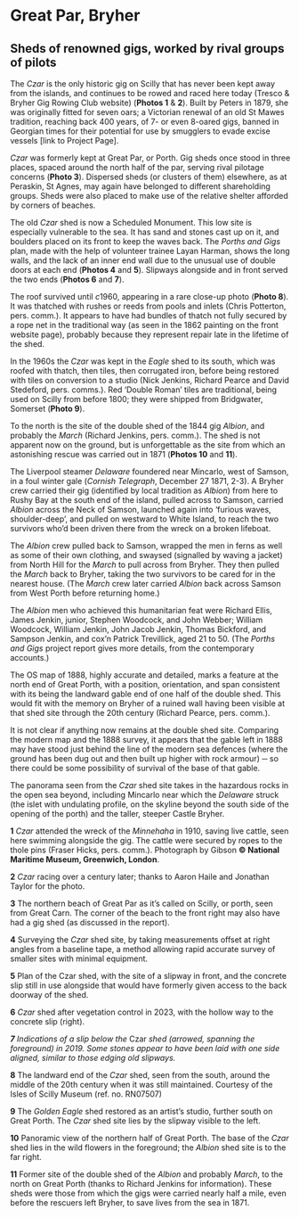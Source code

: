 # Great Par, Bryher
## Sheds of renowned gigs, worked by rival groups of pilots

The _Czar_ is the only historic gig on Scilly that has never been kept away from the islands, and continues to be rowed and raced here today (Tresco & Bryher Gig Rowing Club website) (**Photos 1** & **2**). Built by Peters in 1879, she was originally fitted for seven oars; a Victorian renewal of an old St Mawes tradition, reaching back 400 years, of 7- or even 8-oared gigs, banned in Georgian times for their potential for use by smugglers to evade excise vessels [link to Project Page].

_Czar_ was formerly kept at Great Par, or Porth. Gig sheds once stood in three places, spaced around the north half of the par, serving rival pilotage concerns (**Photo 3**). Dispersed sheds (or clusters of them) elsewhere, as at Peraskin, St Agnes, may again have belonged to different shareholding groups. Sheds were also placed to make use of the relative shelter afforded by corners of beaches.

The old _Czar_ shed is now a Scheduled Monument. This low site is especially vulnerable to the sea. It has sand and stones cast up on it, and boulders placed on its front to keep the waves back. The _Porths and Gigs_ plan, made with the help of volunteer trainee Layan Harman, shows the long walls, and the lack of an inner end wall due to the unusual use of double doors at each end (**Photos 4** and **5**). Slipways alongside and in front served the two ends (**Photos 6** and **7**). 

The roof survived until *c*1960, appearing in a rare close-up photo (**Photo 8**). It was thatched with rushes or reeds from pools and inlets (Chris Potterton, pers. comm.). It appears to have had bundles of thatch not fully secured by a rope net in the traditional way (as seen in the 1862 painting on the front website page), probably because they represent repair late in the lifetime of the shed.

In the 1960s the _Czar_ was kept in the _Eagle_ shed to its south, which was roofed with thatch, then tiles, then corrugated iron, before being restored with tiles on conversion to a studio (Nick Jenkins, Richard Pearce and David Stedeford, pers. comms.). Red ‘Double Roman’ tiles are traditional, being used on Scilly from before 1800; they were shipped from Bridgwater, Somerset (**Photo 9**).

To the north is the site of the double shed of the 1844 gig _Albion_, and probably the _March_ (Richard Jenkins, pers. comm.). The shed is not apparent now on the ground, but is unforgettable as the site from which an astonishing rescue was carried out in 1871 (**Photos 10** and **11**).

The Liverpool steamer _Delaware_ foundered near Mincarlo, west of Samson, in a foul winter gale (_Cornish Telegraph_, December 27 1871, 2-3). A Bryher crew carried their gig (identified by local tradition as _Albion_) from here to Rushy Bay at the south end of the island, pulled across to Samson, carried _Albion_ across the Neck of Samson, launched again into ‘furious waves, shoulder-deep’, and pulled on westward to White Island, to reach the two survivors who’d been driven there from the wreck on a broken lifeboat.

The _Albion_ crew pulled back to Samson, wrapped the men in ferns as well as some of their own clothing, and swaysed (signalled by waving a jacket) from North Hill for the _March_ to pull across from Bryher. They then pulled the _March_ back to Bryher, taking the two survivors to be cared for in the nearest house. (The _March_ crew later carried _Albion_ back across Samson from West Porth before returning home.)

The _Albion_ men who achieved this humanitarian feat were Richard Ellis, James Jenkin, junior, Stephen Woodcock, and John Webber; William Woodcock, William Jenkin, John Jacob Jenkin, Thomas Bickford, and Sampson Jenkin, and cox’n Patrick Trevillick, aged 21 to 50. (The _Porths and Gigs_ project report gives more details, from the contemporary accounts.)

The OS map of 1888, highly accurate and detailed, marks a feature at the north end of Great Porth, with a position, orientation, and span consistent with its being the landward gable end of one half of the double shed. This would fit with the memory on Bryher of a ruined wall having been visible at that shed site through the 20th century (Richard Pearce, pers. comm.).

It is not clear if anything now remains at the double shed site. Comparing the modern map and the 1888 survey, it appears that the gable left in 1888 may have stood just behind the line of the modern sea defences (where the ground has been dug out and then built up higher with rock armour) ─ so there could be some possibility of survival of the base of that gable.

The panorama seen from the _Czar_ shed site takes in the hazardous rocks in the open sea beyond, including Mincarlo near which the _Delaware_ struck (the islet with undulating profile, on the skyline beyond the south side of the opening of the porth) and the taller, steeper Castle Bryher.
  

**1** _Czar_ attended the wreck of the _Minnehaha_ in 1910, saving live cattle, seen here swimming alongside the gig. The cattle were secured by ropes to the thole pins (Fraser Hicks, pers. comm.). Photograph by Gibson **© National Maritime Museum, Greenwich, London**.

  

  

**2** _Czar_ racing over a century later; thanks to Aaron Haile and Jonathan Taylor for the photo.

  

**3** The northern beach of Great Par as it’s called on Scilly, or porth, seen from Great Carn. The corner of the beach to the front right may also have had a gig shed (as discussed in the report).

  

  

**4** Surveying the _Czar_ shed site, by taking measurements offset at right angles from a baseline tape, a method allowing rapid accurate survey of smaller sites with minimal equipment. 

  

**5** Plan of the Czar shed, with the site of a slipway in front, and the concrete slip still in use alongside that would have formerly given access to the back doorway of the shed.

  

**6** _Czar_ shed after vegetation control in 2023, with the hollow way to the concrete slip (right).

  

  

**_7_** _Indications of a slip below the_ Czar _shed (arrowed, spanning the foreground) in 2019. Some stones appear to have been laid with one side aligned, similar to those edging old slipways._

  

**8** The landward end of the _Czar_ shed, seen from the south, around the middle of the 20th century when it was still maintained. Courtesy of the Isles of Scilly Museum (ref. no. RN07507)

  

  

**9** The _Golden Eagle_ shed restored as an artist’s studio, further south on Great Porth. The _Czar_ shed site lies by the slipway visible to the left.

  

  

**10** Panoramic view of the northern half of Great Porth. The base of the _Czar_ shed lies in the wild flowers in the foreground; the _Albion_ shed site is to the far right.

  

  

**11** Former site of the double shed of the _Albion_ and probably _March_, to the north on Great Porth (thanks to Richard Jenkins for information). These sheds were those from which the gigs were carried nearly half a mile, even before the rescuers left Bryher, to save lives from the sea in 1871.
